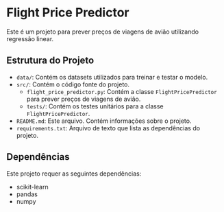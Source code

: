# Flight Price Predictor

Este é um projeto para prever preços de viagens de avião utilizando regressão linear.

## Estrutura do Projeto

- `data/`: Contém os datasets utilizados para treinar e testar o modelo.
- `src/`: Contém o código fonte do projeto.
    - `flight_price_predictor.py`: Contém a classe `FlightPricePredictor` para prever preços de viagens de avião.
    - `tests/`: Contém os testes unitários para a classe `FlightPricePredictor`.
- `README.md`: Este arquivo. Contém informações sobre o projeto.
- `requirements.txt`: Arquivo de texto que lista as dependências do projeto.

## Dependências

Este projeto requer as seguintes dependências:
- scikit-learn
- pandas
- numpy
